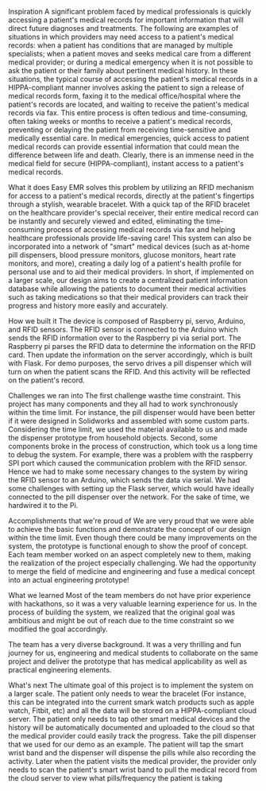 Inspiration
A significant problem faced by medical professionals is quickly accessing a patient's medical records for important information that will direct future diagnoses and treatments. The following are examples of situations in which providers may need access to a patient's medical records: when a patient has conditions that are managed by multiple specialists; when a patient moves and seeks medical care from a different medical provider; or during a medical emergency when it is not possible to ask the patient or their family about pertinent medical history. In these situations, the typical course of accessing the patient's medical records in a HIPPA-compliant manner involves asking the patient to sign a release of medical records form, faxing it to the medical office/hospital where the patient's records are located, and waiting to receive the patient's medical records via fax. This entire process is often tedious and time-consuming, often taking weeks or months to receive a patient's medical records, preventing or delaying the patient from receiving time-sensitive and medically essential care. In medical emergencies, quick access to patient medical records can provide essential information that could mean the difference between life and death. Clearly, there is an immense need in the medical field for secure (HIPPA-compliant), instant access to a patient's medical records.

What it does
Easy EMR solves this problem by utilizing an RFID mechanism for access to a patient's medical records, directly at the patient's fingertips through a stylish, wearable bracelet. With a quick tap of the RFID bracelet on the healthcare provider's special receiver, their entire medical record can be instantly and securely viewed and edited, eliminating the time-consuming process of accessing medical records via fax and helping healthcare professionals provide life-saving care! This system can also be incorporated into a network of "smart" medical devices (such as at-home pill dispensers, blood pressure monitors, glucose monitors, heart rate monitors, and more), creating a daily log of a patient's health profile for personal use and to aid their medical providers. In short, if implemented on a larger scale, our design aims to create a centralized patient information database while allowing the patients to document their medical activities such as taking medications so that their medical providers can track their progress and history more easily and accurately.

How we built it
The device is composed of Raspberry pi, servo, Arduino, and RFID sensors. The RFID sensor is connected to the Arduino which sends the RFID information over to the Raspberry pi via serial port. The Raspberry pi parses the RFID data to determine the information on the RFID card. Then update the information on the server accordingly, which is built with Flask. For demo purposes, the servo drives a pill dispenser which will turn on when the patient scans the RFID. And this activity will be reflected on the patient's record.

Challenges we ran into
The first challenge wasthe time constraint. This project has many components and they all had to work synchronously within the time limit. For instance, the pill dispenser would have been better if it were designed in Solidworks and assembled with some custom parts. Considering the time limit, we used the material available to us and made the dispenser prototype from household objects. Second, some components broke in the process of construction, which took us a long time to debug the system. For example, there was a problem with the raspberry SPI port which caused the communication problem with the RFID sensor. Hence we had to make some necessary changes to the system by wiring the RFID sensor to an Arduino, which sends the data via serial. We had some challenges with setting up the Flask server, which would have ideally connected to the pill dispenser over the network. For the sake of time, we hardwired it to the Pi.

Accomplishments that we're proud of
We are very proud that we were able to achieve the basic functions and demonstrate the concept of our design within the time limit. Even though there could be many improvements on the system, the prototype is functional enough to show the proof of concept. Each team member worked on an aspect completely new to them, making the realization of the project especially challenging. We had the opportunity to merge the field of medicine and engineering and fuse a medical concept into an actual engineering prototype!

What we learned
Most of the team members do not have prior experience with hackathons, so it was a very valuable learning experience for us. In the process of building the system, we realized that the original goal was ambitious and might be out of reach due to the time constraint so we modified the goal accordingly.

The team has a very diverse background. It was a very thrilling and fun journey for us, engineering and medical students to collaborate on the same project and deliver the prototype that has medical applicability as well as practical engineering elements.

What's next
The ultimate goal of this project is to implement the system on a larger scale. The patient only needs to wear the bracelet (For instance, this can be integrated into the current smark watch products such as apple watch, Fitbit, etc) and all the data will be stored on a HIPPA-compliant cloud server. The patient only needs to tap other smart medical devices and the history will be automatically documented and uploaded to the cloud so that the medical provider could easily track the progress. Take the pill dispenser that we used for our demo as an example. The patient will tap the smart wrist band and the dispenser will dispense the pills while also recording the activity. Later when the patient visits the medical provider, the provider only needs to scan the patient's smart wrist band to pull the medical record from the cloud server to view what pills/frequency the patient is taking
